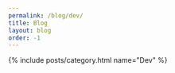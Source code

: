 ```yaml
---
permalink: /blog/dev/
title: Blog
layout: blog
order: -1
---
```


{% include posts/category.html name="Dev" %}